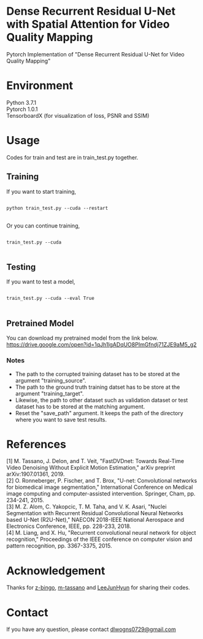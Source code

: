 # Dense Recurrent Residual U-Net with Spatial Attention for Video Quality Mapping
Pytorch Implementation of "Dense Recurrent Residual U-Net for Video Quality Mapping"

# Environment
Python 3.7.1\
Pytorch 1.0.1\
TensorboardX (for visualization of loss, PSNR and SSIM)

# Usage
Codes for train and test are in train_test.py together.

## Training
If you want to start training,
<pre>
<code>
python train_test.py --cuda --restart
</code>
</pre>

Or you can continue training,
<pre>
<code>
train_test.py --cuda
</code>
</pre>

## Testing
If you want to test a model,
<pre>
<code>
train_test.py --cuda --eval True
</code>
</pre>

## Pretrained Model
You can download my pretrained model from the link below.\
https://drive.google.com/open?id=1qJh1lgADqUO8PImGfndj71ZJE9aM5_g2

### Notes
- The path to the corrupted training dataset has to be stored at the argument "training_source".
- The path to the ground truth training datset has to be store at the argument "training_target".
- Likewise, the path to other dataset such as validation dataset or test dataset has to be stored at the matching argument.
- Reset the "save_path" argument. It keeps the path of the directory where you want to save test results.

# References
[1] M. Tassano, J. Delon, and T. Veit, "FastDVDnet: Towards Real-Time Video Denoising Without Explicit Motion Estimation," arXiv preprint arXiv:1907.01361, 2019.\
[2] O. Ronneberger, P. Fischer, and T. Brox, "U-net: Convolutional networks for biomedical image segmentation," International Conference on Medical image computing and computer-assisted intervention. Springer, Cham, pp. 234-241, 2015.\
[3] M. Z. Alom, C. Yakopcic, T. M. Taha, and V. K. Asari, "Nuclei Segmentation with Recurrent Residual Convolutional Neural Networks based U-Net (R2U-Net)," NAECON 2018-IEEE National Aerospace and Electronics Conference, IEEE, pp. 228-233, 2018.\
[4] M. Liang, and X. Hu, "Recurrent convolutional neural network for object recognition," Proceedings of the IEEE conference on computer vision and pattern recognition, pp. 3367-3375, 2015.

# Acknowledgement
Thanks for [z-bingo](https://github.com/z-bingo/FastDVDNet), [m-tassano](https://github.com/m-tassano/fastdvdnet) and [LeeJunHyun](https://github.com/LeeJunHyun/Image_Segmentation) for sharing their codes.

# Contact
If you have any question, please contact dlwogns0729@gmail.com
